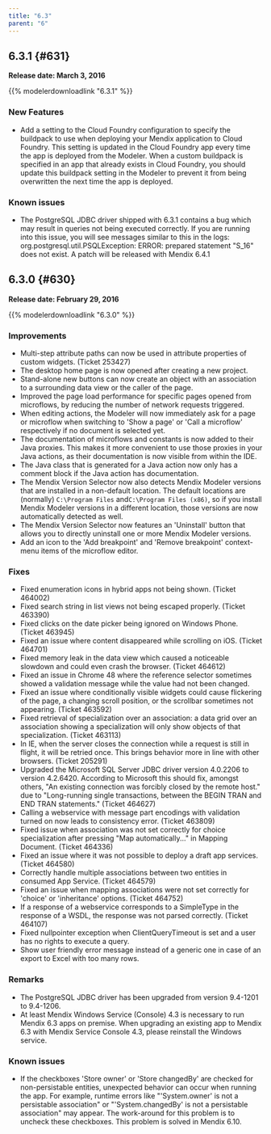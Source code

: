 ```yaml
---
title: "6.3"
parent: "6"
---
```


## 6.3.1 {#631}

**Release date: March 3, 2016**

{{% modelerdownloadlink "6.3.1" %}}

### New Features

*   Add a setting to the Cloud Foundry configuration to specify the buildpack to use when deploying your Mendix application to Cloud Foundry. This setting is updated in the Cloud Foundry app every time the app is deployed from the Modeler. When a custom buildpack is specified in an app that already exists in Cloud Foundry, you should update this buildpack setting in the Modeler to prevent it from being overwritten the next time the app is deployed.

### Known issues

*   The PostgreSQL JDBC driver shipped with 6.3.1 contains a bug which may result in queries not being executed correctly. If you are running into this issue, you will see messages similar to this in the logs: org.postgresql.util.PSQLException: ERROR: prepared statement "S_16" does not exist. A patch will be released with Mendix 6.4.1

## 6.3.0 {#630}

**Release date: February 29, 2016**

{{% modelerdownloadlink "6.3.0" %}}

### Improvements

*   Multi-step attribute paths can now be used in attribute properties of custom widgets. (Ticket 253427)
*   The desktop home page is now opened after creating a new project.
*   Stand-alone new buttons can now create an object with an association to a surrounding data view or the caller of the page.
*   Improved the page load performance for specific pages opened from microflows, by reducing the number of network requests triggered.
*   When editing actions, the Modeler will now immediately ask for a page or microflow when switching to 'Show a page' or 'Call a microflow' respectively if no document is selected yet.
*   The documentation of microflows and constants is now added to their Java proxies. This makes it more convenient to use those proxies in your Java actions, as their documentation is now visible from within the IDE.
*   The Java class that is generated for a Java action now only has a comment block if the Java action has documentation.
*   The Mendix Version Selector now also detects Mendix Modeler versions that are installed in a non-default location. The default locations are (normally) `C:\Program Files` and`C:\Program Files (x86)`, so if you install Mendix Modeler versions in a different location, those versions are now automatically detected as well.
*   The Mendix Version Selector now features an 'Uninstall' button that allows you to directly uninstall one or more Mendix Modeler versions.
*   Add an icon to the 'Add breakpoint' and 'Remove breakpoint' context-menu items of the microflow editor.

### Fixes

*   Fixed enumeration icons in hybrid apps not being shown. (Ticket 464002)
*   Fixed search string in list views not being escaped properly. (Ticket 463390)
*   Fixed clicks on the date picker being ignored on Windows Phone. (Ticket 463945)
*   Fixed an issue where content disappeared while scrolling on iOS. (Ticket 464701)
*   Fixed memory leak in the data view which caused a noticeable slowdown and could even crash the browser. (Ticket 464612)
*   Fixed an issue in Chrome 48 where the reference selector sometimes showed a validation message while the value had not been changed.
*   Fixed an issue where conditionally visible widgets could cause flickering of the page, a changing scroll position, or the scrollbar sometimes not appearing. (Ticket 463592)
*   Fixed retrieval of specialization over an association: a data grid over an association showing a specialization will only show objects of that specialization. (Ticket 463113)
*   In IE, when the server closes the connection while a request is still in flight, it will be retried once. This brings behavior more in line with other browsers. (Ticket 205291)
*   Upgraded the Microsoft SQL Server JDBC driver version 4.0.2206 to version 4.2.6420\. According to Microsoft this should fix, amongst others, "An existing connection was forcibly closed by the remote host." due to "Long-running single transactions, between the BEGIN TRAN and END TRAN statements." (Ticket 464627)
*   Calling a webservice with message part encodings with validation turned on now leads to consistency error. (Ticket 463809)
*   Fixed issue when association was not set correctly for choice specialization after pressing "Map automatically..." in Mapping Document. (Ticket 464336)
*   Fixed an issue where it was not possible to deploy a draft app services. (Ticket 464580)
*   Correctly handle multiple associations between two entities in consumed App Service. (Ticket 464579)
*   Fixed an issue when mapping associations were not set correctly for 'choice' or 'inheritance' options. (Ticket 464752)
*   If a response of a webservice corresponds to a SimpleType in the response of a WSDL, the response was not parsed correctly. (Ticket 464107)
*   Fixed nullpointer exception when ClientQueryTimeout is set and a user has no rights to execute a query.
*   Show user friendly error message instead of a generic one in case of an export to Excel with too many rows.

### Remarks

*   The PostgreSQL JDBC driver has been upgraded from version 9.4-1201 to 9.4-1206.
*   At least Mendix Windows Service (Console) 4.3 is necessary to run Mendix 6.3 apps on premise. When upgrading an existing app to Mendix 6.3 with Mendix Service Console 4.3, please reinstall the Windows service.

### Known issues

*   If the checkboxes 'Store owner' or 'Store changedBy' are checked for non-persistable entities, unexpected behavior can occur when running the app. For example, runtime errors like "'System.owner' is not a persistable association" or "'System.changedBy' is not a persistable association" may appear. The work-around for this problem is to uncheck these checkboxes. This problem is solved in Mendix 6.10.

